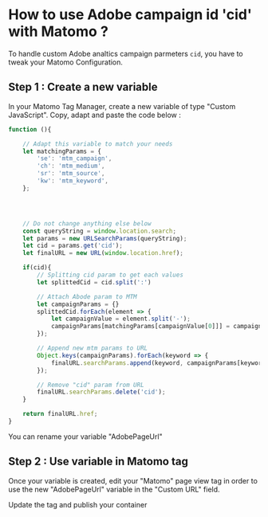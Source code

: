 # How to use Adobe campaign id 'cid' with Matomo ?

To handle custom Adobe analtics campaign parmeters `cid`, you have to tweak your Matomo Configuration.

## Step 1 : Create a new variable

In your Matomo Tag Manager, create a new variable of type "Custom JavaScript".
Copy, adapt and paste the code below :

```javascript
function (){

    // Adapt this variable to match your needs
    let matchingParams = {
        'se': 'mtm_campaign',
        'ch': 'mtm_medium',
        'sr': 'mtm_source',
        'kw': 'mtm_keyword',
    };




    // Do not change anything else below
    const queryString = window.location.search;
    let params = new URLSearchParams(queryString);
    let cid = params.get('cid');
    let finalURL = new URL(window.location.href);

    if(cid){
        // Splitting cid param to get each values
        let splittedCid = cid.split(':')

        // Attach Abode param to MTM 
        let campaignParams = {}
        splittedCid.forEach(element => {
            let campaignValue = element.split('-');
            campaignParams[matchingParams[campaignValue[0]]] = campaignValue[1];
        });

        // Append new mtm params to URL
        Object.keys(campaignParams).forEach(keyword => {
            finalURL.searchParams.append(keyword, campaignParams[keyword])
        });

        // Remove "cid" param from URL
        finalURL.searchParams.delete('cid');
    }

    return finalURL.href;
}
```

You can rename your variable "AdobePageUrl"

## Step 2 : Use variable in Matomo tag

Once your variable is created, edit your "Matomo" page view tag in order to use the new "AdobePageUrl" variable in the "Custom URL" field.

Update the tag and publish your container